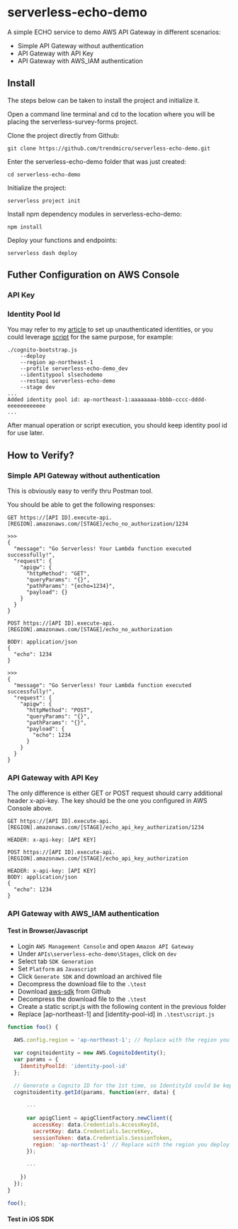 # serverless-echo-demo
A simple ECHO service to demo AWS API Gateway in different scenarios:
* Simple API Gateway without authentication
* API Gateway with API Key
* API Gateway with AWS_IAM authentication

## Install

The steps below can be taken to install the project and initialize it.

Open a command line terminal and cd to the location where you will be placing the serverless-survey-forms project.

Clone the project directly from Github:

```git clone https://github.com/trendmicro/serverless-echo-demo.git```

Enter the serverless-echo-demo folder that was just created:

```cd serverless-echo-demo```

Initialize the project:

```serverless project init```

Install npm dependency modules in serverless-echo-demo:

```npm install```

Deploy your functions and endpoints:

```serverless dash deploy```

## Futher Configuration on AWS Console

### API Key

### Identity Pool Id

You may refer to my [article](https://jonascheng.github.io/aws/2016/05/19/cognito-with-unauthenticated-identities/) to set up unauthenticated identities, or you could leverage [script](https://github.com/jonascheng/serverless-echo-demo/blob/master/cognito-bootstrap.js) for the same purpose, for example:

```
./cognito-bootstrap.js 
    --deploy 
    --region ap-northeast-1 
    --profile serverless-echo-demo_dev 
    --identitypool slsechodemo 
    --restapi serverless-echo-demo 
    --stage dev
...
Added identity pool id: ap-northeast-1:aaaaaaaa-bbbb-cccc-dddd-eeeeeeeeeeee
...

```

After manual operation or script execution, you should keep identity pool id for use later.

## How to Verify?

### Simple API Gateway without authentication

This is obviously easy to verify thru Postman tool.

You should be able to get the following responses:

```
GET https://[API ID].execute-api.[REGION].amazonaws.com/[STAGE]/echo_no_authorization/1234

>>>
{
  "message": "Go Serverless! Your Lambda function executed successfully!",
  "request": {
    "apigw": {
      "httpMethod": "GET",
      "queryParams": "{}",
      "pathParams": "{echo=1234}",
      "payload": {}
    }
  }
}

```

```
POST https://[API ID].execute-api.[REGION].amazonaws.com/[STAGE]/echo_no_authorization

BODY: application/json
{
  "echo": 1234
}

>>>
{
  "message": "Go Serverless! Your Lambda function executed successfully!",
  "request": {
    "apigw": {
      "httpMethod": "POST",
      "queryParams": "{}",
      "pathParams": "{}",
      "payload": {
        "echo": 1234
      }
    }
  }
}

```

### API Gateway with API Key

The only difference is either GET or POST request should carry additional header x-api-key. The key should be the one you configured in AWS Console above.

```
GET https://[API ID].execute-api.[REGION].amazonaws.com/[STAGE]/echo_api_key_authorization/1234

HEADER: x-api-key: [API KEY]

``` 

```
POST https://[API ID].execute-api.[REGION].amazonaws.com/[STAGE]/echo_api_key_authorization

HEADER: x-api-key: [API KEY]
BODY: application/json
{
  "echo": 1234
}

``` 

### API Gateway with AWS_IAM authentication

#### Test in Browser/Javascript

* Login `AWS Management Console` and open `Amazon API Gateway`
* Under `APIs\serverless-echo-demo\Stages`, click on `dev`
* Select tab `SDK Generation`
* Set `Platform` as `Javascript`
* Click `Generate SDK` and download an archived file
* Decompress the download file to the `.\test` 
* Download [aws-sdk](https://github.com/aws/aws-sdk-js/releases) from Github
* Decompress the download file to the `.\test`
* Create a static script.js with the following content in the previous folder
* Replace [ap-northeast-1] and [identity-pool-id] in `.\test\script.js`
    
```javascript
function foo() {

  AWS.config.region = 'ap-northeast-1'; // Replace with the region you deploy

  var cognitoidentity = new AWS.CognitoIdentity();
  var params = {
    IdentityPoolId: 'identity-pool-id'
  };

  // Generate a Cognito ID for the 1st time, so IdentityId could be kept for future use
  cognitoidentity.getId(params, function(err, data) {

      ...
      
      var apigClient = apigClientFactory.newClient({
        accessKey: data.Credentials.AccessKeyId,
        secretKey: data.Credentials.SecretKey,
        sessionToken: data.Credentials.SessionToken,
        region: 'ap-northeast-1' // Replace with the region you deploy
      });

      ...
      
    })
  });
}

foo();
```

#### Test in iOS SDK
